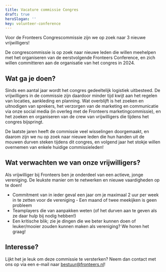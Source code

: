 ```yaml
---
title: Vacature commissie Congres
draft: true
heroSlogan: ''
key: volunteer-conference
---
```


Voor de Fronteers Congrescommissie zijn we op zoek naar 3 nieuwe vrijwilligers!

De congrescommissie is op zoek naar nieuwe leden die willen meehelpen met het organiseren van de eerstvolgende Fronteers Conference, en zich willen committeren aan de organisatie van het congres in 2024.

## Wat ga je doen?

Sinds een aantal jaar wordt het congres gedeeltelijk logistiek uitbesteed. De vrijwilligers in de commissie zijn daardoor minder tijd kwijt aan het regelen van locaties, aankleding en planning. Wat overblijft is het zoeken en uitnodigen van sprekers, het verzorgen van de marketing en communicatie via onze social media (in overleg met de Fronteers marketingcommissie), en het zoeken en organiseren van de crew van vrijwilligers die tijdens het congres bijspringt.

De laatste jaren heeft de commissie veel wisselingen doorgemaakt, en daarom zijn we nu op zoek naar nieuwe leden die hun handen uit de mouwen durven steken tijdens dit congres, en volgend jaar het stokje willen overnemen van enkele huidige commissieleden!

## Wat verwachten we van onze vrijwilligers?

Als vrijwilliger bij Fronteers ben je onderdeel van een actieve, jonge vereniging. De leukste manier om te netwerken en nieuwe vaardigheden op te doen!

-   Commitment van in ieder geval een jaar om je maximaal 2 uur per week in te zetten voor de vereniging - Een maand of twee meekijken is geen probleem
-   Teamplayers die van aanpakken weten (of het durven aan te geven als ze daar hulp bij nodig hebben!)
-   Een kritische blik; zie je dingen die we beter kunnen doen of leuker/mooier zouden kunnen maken als vereniging? We horen het graag!

## Interesse?

Lijkt het je leuk om deze commissie te versterken? Neem dan contact met ons op via een e-mail naar [bestuur@fronteers.nl](mailto:bestuur@fronteers.nl)!
